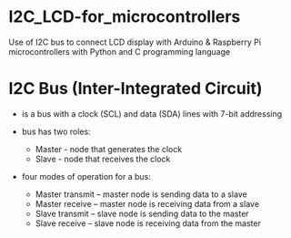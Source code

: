 # I2C_LCD-for_microcontrollers

Use of I2C bus to connect LCD display with Arduino &amp; Raspberry Pi microcontrollers with Python and C programming language

# I2C Bus (Inter-Integrated Circuit)

- is a bus with a clock (SCL) and data (SDA) lines with 7-bit addressing

- bus has two roles:
  - Master - node that generates the clock
  - Slave - node that receives the clock
                    
- four modes of operation for a bus: 
  - Master transmit – master node is sending data to a slave
  - Master receive – master node is receiving data from a slave
  - Slave transmit – slave node is sending data to the master
  - Slave receive – slave node is receiving data from the master
